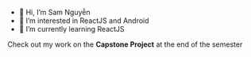- 👋 Hi, I’m Sam Nguyễn
- 👀 I’m interested in ReactJS and Android
- 🌱 I’m currently learning ReactJS

Check out my work on the **Capstone Project** at the end of the semester


<!---
Go-ixeSam/Go-ixeSam is a ✨ special ✨ repository because its `README.md` (this file) appears on your GitHub profile.
You can click the Preview link to take a look at your changes.
--->
